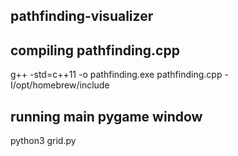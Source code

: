 ## pathfinding-visualizer

## compiling pathfinding.cpp
g++ -std=c++11 -o pathfinding.exe pathfinding.cpp -I/opt/homebrew/include

## running main pygame window
python3 grid.py
